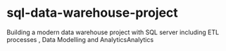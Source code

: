 # sql-data-warehouse-project
Building a modern data warehouse project with SQL server including ETL processes , Data Modelling and  AnalyticsAnalytics
